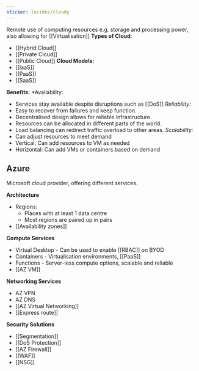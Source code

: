```yaml
---
sticker: lucide//cloudy
---
```

Remote use of computing resources e.g. storage and processing power, also allowing for [[Virtualisation]]
**Types of Cloud**:
- [[Hybrid Cloud]]
- [[Private Cloud]]
- [[Public Cloud]]
**Cloud Models:**
- [[IaaS]]
- [[PaaS]]
- [[SaaS]]

**Benefits:**
*Availability:
- Services stay available despite disruptions such as [[DoS]]
*Reliability:*
- Easy to recover from failures and keep function. 
- Decentralised design allows for reliable infrastructure. 
- Resources can be allocated in different parts of the world. 
- Load balancing can redirect traffic overload to other areas. 
*Scalability:*
- Can adjust resources to meet demand
- Vertical: Can add resources to VM as needed
- Horizontal: Can add VMs or containers based on demand 

## Azure
Microsoft cloud provider, offering different services. 

**Architecture**
- Regions:
	- Places with at least 1 data centre
	- Most regions are paired up in pairs
- [[Availability zones]]

**Compute Services**
- Virtual Desktop - Can be used to enable [[RBAC]] on BYOD
- Containers - Virtualisation environments, [[PaaS]]
- Functions - Server-less compute options, scalable and reliable
- [[AZ VM]]

**Networking Services**
- AZ VPN
- AZ DNS
- [[AZ Virtual Networking]]
- [[Express route]]

**Security Solutions**
- [[Segmentation]]
- [[DoS Protection]]
- [[AZ Firewall]]
- [[WAF]]
- [[NSG]]

